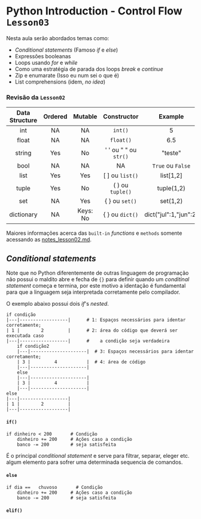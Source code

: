 # Python Introduction - Control Flow `Lesson03`

Nesta aula serão abordados temas como:

* _Conditional statements_ (Famoso _if_ e _else_)
* Expressões booleanas
* Loops usando _for_ e _while_
* Como uma estratégia de parada dos loops _break_ e _continue_
* Zip e enumarate (Isso eu num sei o que é)
* List comprehensions (idem, _no idea_)

### Revisão da `Lesson02`

|Data Structure|Ordered|Mutable|Constructor|Example|
|:-:|:-:|:-:|:-:|:-:|
|int|NA|NA|`int()`|5|
|float|NA|NA|`float()`|6.5|
|string|Yes|No|' ' ou " " ou `str()`|"teste"|
|bool|NA|NA|NA|`True` ou `False`|
|list|Yes|Yes|[  ] ou `list()`|list[1,2]|
|tuple|Yes|No|( ) ou `tuple()`|tuple(1,2)|
|set|NA|Yes|{ } ou `set()`|set(1,2)|
|dictionary|NA|Keys: No|{ } ou `dict()`|dict("jul":1,"jun":2)|

Maiores informações acerca das `built-in` _functions_ e `methods` somente acessando as [notes_lesson02.md](https://github.com/AndersonUyekita/udacity_data_science_foundation_01/blob/master/02-Parte/notes_lesson02.md).

## _Conditional statements_

Note que no Python diferentemente de outras linguagem de programação não possui o maldito abre e fecha de `{}` para definir quando um _conditinal statement_ começa e termina, por este motivo a identação é fundamental para que a linguagem seja interpretada corretamente pelo compilador.

O exemplo abaixo possui dois _if_'s _nested_.

```
if condição
|---|------------------|      # 1: Espaços necessários para identar corretamente;
| 1 |        2         |      # 2: área do código que deverá ser executada caso
|---|------------------|      #    a condição seja verdadeira
    if condição2
    |---|---------------------|  # 3: Espaços necessários para identar corretamente;
    | 3 |         4           |  # 4: área de código
    |---|---------------------|
    else
    |---|---------------------|
    | 3 |         4           |
    |---|---------------------|
else
|---|------------------|
| 1 |        2         |
|---|------------------|
```

#### `if()`
```
if dinheiro < 200       # Condição
    dinheiro += 200     # Ações caso a condição
    banco -= 200        # seja satisfeita
```
É o principal _conditional statement_ e serve para filtrar, separar, eleger etc. algum elemento para sofrer uma determinada sequencia de comandos.

#### `else`
```
if dia ==   chuvoso       # Condição
    dinheiro += 200     # Ações caso a condição
    banco -= 200        # seja satisfeita
```





#### `elif()`

